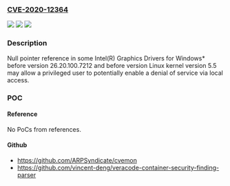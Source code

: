 ### [CVE-2020-12364](https://cve.mitre.org/cgi-bin/cvename.cgi?name=CVE-2020-12364)
![](https://img.shields.io/static/v1?label=Product&message=Intel(R)%20Graphics%20Drivers%20for%20Windows*%20before%20version%2026.20.100.7212%20and&color=blue)
![](https://img.shields.io/static/v1?label=Version&message=n%2Fa&color=blue)
![](https://img.shields.io/static/v1?label=Vulnerability&message=denial%20of%20service&color=brighgreen)

### Description

Null pointer reference in some Intel(R) Graphics Drivers for Windows* before version 26.20.100.7212 and before version Linux kernel version 5.5 may allow a privileged user to potentially enable a denial of service via local access.

### POC

#### Reference
No PoCs from references.

#### Github
- https://github.com/ARPSyndicate/cvemon
- https://github.com/vincent-deng/veracode-container-security-finding-parser


